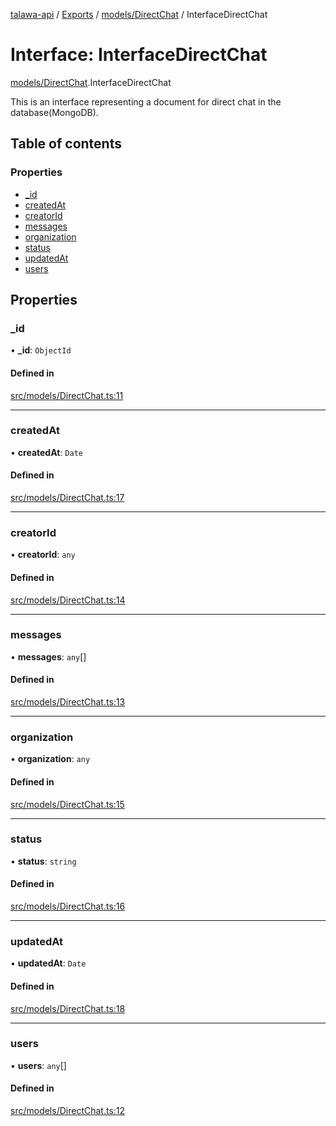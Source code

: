 [talawa-api](../README.md) / [Exports](../modules.md) / [models/DirectChat](../modules/models_DirectChat.md) / InterfaceDirectChat

# Interface: InterfaceDirectChat

[models/DirectChat](../modules/models_DirectChat.md).InterfaceDirectChat

This is an interface representing a document for direct chat in the database(MongoDB).

## Table of contents

### Properties

- [\_id](models_DirectChat.InterfaceDirectChat.md#_id)
- [createdAt](models_DirectChat.InterfaceDirectChat.md#createdat)
- [creatorId](models_DirectChat.InterfaceDirectChat.md#creatorid)
- [messages](models_DirectChat.InterfaceDirectChat.md#messages)
- [organization](models_DirectChat.InterfaceDirectChat.md#organization)
- [status](models_DirectChat.InterfaceDirectChat.md#status)
- [updatedAt](models_DirectChat.InterfaceDirectChat.md#updatedat)
- [users](models_DirectChat.InterfaceDirectChat.md#users)

## Properties

### \_id

• **\_id**: `ObjectId`

#### Defined in

[src/models/DirectChat.ts:11](https://github.com/PalisadoesFoundation/talawa-api/blob/c766886/src/models/DirectChat.ts#L11)

___

### createdAt

• **createdAt**: `Date`

#### Defined in

[src/models/DirectChat.ts:17](https://github.com/PalisadoesFoundation/talawa-api/blob/c766886/src/models/DirectChat.ts#L17)

___

### creatorId

• **creatorId**: `any`

#### Defined in

[src/models/DirectChat.ts:14](https://github.com/PalisadoesFoundation/talawa-api/blob/c766886/src/models/DirectChat.ts#L14)

___

### messages

• **messages**: `any`[]

#### Defined in

[src/models/DirectChat.ts:13](https://github.com/PalisadoesFoundation/talawa-api/blob/c766886/src/models/DirectChat.ts#L13)

___

### organization

• **organization**: `any`

#### Defined in

[src/models/DirectChat.ts:15](https://github.com/PalisadoesFoundation/talawa-api/blob/c766886/src/models/DirectChat.ts#L15)

___

### status

• **status**: `string`

#### Defined in

[src/models/DirectChat.ts:16](https://github.com/PalisadoesFoundation/talawa-api/blob/c766886/src/models/DirectChat.ts#L16)

___

### updatedAt

• **updatedAt**: `Date`

#### Defined in

[src/models/DirectChat.ts:18](https://github.com/PalisadoesFoundation/talawa-api/blob/c766886/src/models/DirectChat.ts#L18)

___

### users

• **users**: `any`[]

#### Defined in

[src/models/DirectChat.ts:12](https://github.com/PalisadoesFoundation/talawa-api/blob/c766886/src/models/DirectChat.ts#L12)
